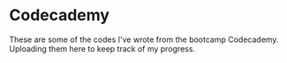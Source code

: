 # Codecademy
These are some of the codes I've wrote from the bootcamp Codecademy. Uploading them here to keep track of my progress.
